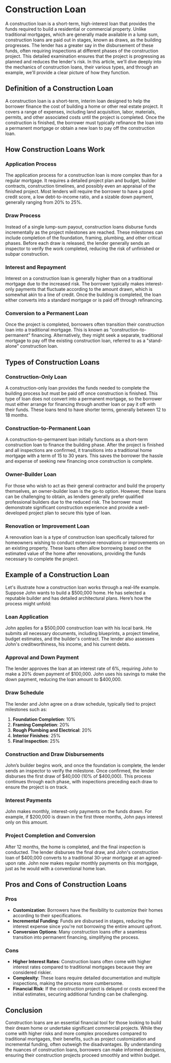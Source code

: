# Construction Loan

A construction loan is a short-term, high-interest loan that provides the funds required to build a residential or commercial property. Unlike traditional mortgages, which are generally made available in a lump sum, construction loans are paid out in stages, known as draws, as the building progresses. The lender has a greater say in the disbursement of these funds, often requiring inspections at different phases of the construction project. This detailed examination ensures that the project is progressing as planned and reduces the lender's risk. In this article, we'll dive deeply into the mechanics of construction loans, their various types, and through an example, we'll provide a clear picture of how they function.

## Definition of a Construction Loan

A construction loan is a short-term, interim loan designed to help the borrower finance the cost of building a home or other real estate project. It covers a range of expenses, including land acquisition, labor, materials, permits, and other associated costs until the project is completed. Once the construction is finished, the borrower must typically refinance the loan into a permanent mortgage or obtain a new loan to pay off the construction loan.

## How Construction Loans Work

### Application Process

The application process for a construction loan is more complex than for a regular mortgage. It requires a detailed project plan and budget, builder contracts, construction timelines, and possibly even an appraisal of the finished project. Most lenders will require the borrower to have a good credit score, a low debt-to-income ratio, and a sizable down payment, generally ranging from 20% to 25%.

### Draw Process

Instead of a single lump-sum payout, construction loans disburse funds incrementally as the project milestones are reached. These milestones can include completion of the foundation, framing, plumbing, and other critical phases. Before each draw is released, the lender generally sends an inspector to verify the work completed, reducing the risk of unfinished or subpar construction.

### Interest and Repayment

Interest on a construction loan is generally higher than on a traditional mortgage due to the increased risk. The borrower typically makes interest-only payments that fluctuate according to the amount drawn, which is somewhat akin to a line of credit. Once the building is completed, the loan either converts into a standard mortgage or is paid off through refinancing.

### Conversion to a Permanent Loan

Once the project is completed, borrowers often transition their construction loan into a traditional mortgage. This is known as "construction-to-permanent" financing. Alternatively, they might seek a separate, traditional mortgage to pay off the existing construction loan, referred to as a "stand-alone" construction loan.

## Types of Construction Loans

### Construction-Only Loan

A construction-only loan provides the funds needed to complete the building process but must be paid off once construction is finished. This type of loan does not convert into a permanent mortgage, so the borrower must either arrange for financing through another loan or pay it off with their funds. These loans tend to have shorter terms, generally between 12 to 18 months.

### Construction-to-Permanent Loan

A construction-to-permanent loan initially functions as a short-term construction loan to finance the building phase. After the project is finished and all inspections are confirmed, it transitions into a traditional home mortgage with a term of 15 to 30 years. This saves the borrower the hassle and expense of seeking new financing once construction is complete.

### Owner-Builder Loan

For those who wish to act as their general contractor and build the property themselves, an owner-builder loan is the go-to option. However, these loans can be challenging to obtain, as lenders generally prefer qualified professional builders due to the reduced risk. The borrower must demonstrate significant construction experience and provide a well-developed project plan to secure this type of loan.

### Renovation or Improvement Loan

A renovation loan is a type of construction loan specifically tailored for homeowners wishing to conduct extensive renovations or improvements on an existing property. These loans often allow borrowing based on the estimated value of the home after renovations, providing the funds necessary to complete the project.

## Example of a Construction Loan

Let's illustrate how a construction loan works through a real-life example. Suppose John wants to build a $500,000 home. He has selected a reputable builder and has detailed architectural plans. Here’s how the process might unfold:

### Loan Application

John applies for a $500,000 construction loan with his local bank. He submits all necessary documents, including blueprints, a project timeline, budget estimates, and the builder's contract. The lender also assesses John's creditworthiness, his income, and his current debts.

### Approval and Down Payment

The lender approves the loan at an interest rate of 6%, requiring John to make a 20% down payment of $100,000. John uses his savings to make the down payment, reducing the loan amount to $400,000.

### Draw Schedule

The lender and John agree on a draw schedule, typically tied to project milestones such as:

1. **Foundation Completion**: 10%
2. **Framing Completion**: 20%
3. **Rough Plumbing and Electrical**: 20%
4. **Interior Finishes**: 25%
5. **Final Inspection**: 25%

### Construction and Draw Disbursements

John’s builder begins work, and once the foundation is complete, the lender sends an inspector to verify the milestone. Once confirmed, the lender disburses the first draw of $40,000 (10% of $400,000). This process continues through each phase, with inspections preceding each draw to ensure the project is on track.

### Interest Payments

John makes monthly, interest-only payments on the funds drawn. For example, if $200,000 is drawn in the first three months, John pays interest only on this amount.

### Project Completion and Conversion

After 12 months, the home is completed, and the final inspection is conducted. The lender disburses the final draw, and John's construction loan of $400,000 converts to a traditional 30-year mortgage at an agreed-upon rate. John now makes regular monthly payments on this mortgage, just as he would with a conventional home loan.

## Pros and Cons of Construction Loans

### Pros

- **Customization**: Borrowers have the flexibility to customize their homes according to their specifications.
- **Incremental Funding**: Funds are disbursed in stages, reducing the interest expense since you're not borrowing the entire amount upfront.
- **Conversion Options**: Many construction loans offer a seamless transition into permanent financing, simplifying the process.

### Cons

- **Higher Interest Rates**: Construction loans often come with higher interest rates compared to traditional mortgages because they are considered riskier.
- **Complexity**: These loans require detailed documentation and multiple inspections, making the process more cumbersome.
- **Financial Risk**: If the construction project is delayed or costs exceed the initial estimates, securing additional funding can be challenging.

## Conclusion

Construction loans are an essential financial tool for those looking to build their dream home or undertake significant commercial projects. While they come with higher risks and more complex procedures compared to traditional mortgages, their benefits, such as project customization and incremental funding, often outweigh the disadvantages. By understanding the nuances of construction loans, borrowers can make informed decisions, ensuring their construction projects proceed smoothly and within budget.